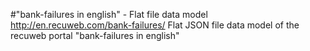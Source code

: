 #"bank-failures in english" - Flat file data model
http://en.recuweb.com/bank-failures/
Flat JSON file data model of the recuweb portal "bank-failures in english"
